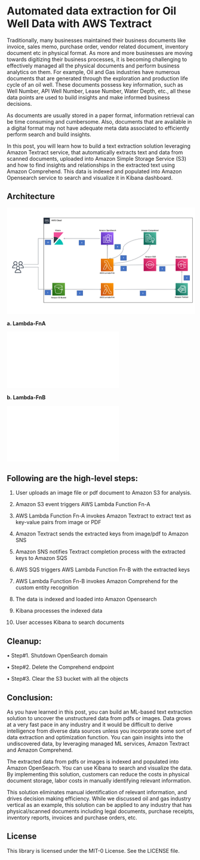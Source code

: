 # Automated data extraction for Oil Well Data with AWS Textract

Traditionally, many businesses maintained their business documents like invoice, sales memo, purchase order, vendor related document, inventory document etc in physical format. As more and more businesses are moving towards digitizing their business processes, it is becoming challenging to effectively managed all the physical documents and perform business analytics on them. For example, Oil and Gas industries have numerous documents that are generated through the exploration and production life cycle of an oil well. These documents possess key information, such as Well Number, API Well Number, Lease Number, Water Depth, etc., all these data points are used to build insights and make informed business decisions.

As documents are usually stored in a paper format, information retrieval can be time consuming and cumbersome. Also, documents that are available in a digital format may not have adequate meta data associated to efficiently perform search and build insights.

In this post, you will learn how to build a text extraction solution leveraging Amazon Textract service, that automatically extracts text and data from scanned documents, uploaded into Amazon Simple Storage Service  (S3) and how to find insights and relationships in the extracted text using Amazon Comprehend. This data is indexed and populated into Amazon Opensearch service to search and visualize it in Kibana dashboard.




## Architecture

![Architecture Diagram](./image/Textract_architecturee.PNG)


**a. Lambda-FnA**

![Lambda-FnA Files](./Lambda/Lambda-FnA.py)

**b. Lambda-FnB**

![Lambda-FnB Files](./Lambda/Lambda-FnB.py) 






## Following are the high-level steps:

1.	User uploads an image file or pdf document to Amazon S3 for analysis.

2.	Amazon S3 event triggers AWS Lambda Function Fn-A

3.	AWS Lambda Function Fn-A invokes Amazon Textract to extract text as key-value pairs from image or PDF	

4.	Amazon Textract sends the extracted keys from image/pdf to Amazon SNS	

5.	Amazon SNS notifies Textract completion process with the extracted keys to Amazon SQS	

6.	AWS SQS triggers AWS Lambda Function Fn-B with the extracted keys	

7.	AWS Lambda Function Fn-B invokes Amazon Comprehend for the custom entity recognition

8.	The data is indexed and loaded into Amazon Opensearch

9.	Kibana processes the indexed data

10.	User accesses Kibana to search documents





## Cleanup:

•	Step#1. Shutdown OpenSearch domain

•	Step#2. Delete the Comprehend endpoint

•	Step#3. Clear the S3 bucket with all the objects


## Conclusion:

As you have learned in this post, you can build an ML-based text extraction solution to uncover the unstructured data from pdfs or images.  Data grows at a very fast pace in any industry and it would be difficult to derive intelligence from diverse data sources unless you incorporate some sort of data extraction and optimization function. You can gain insights into the undiscovered data, by leveraging managed ML services, Amazon Textract and Amazon Comprehend.

The extracted data from pdfs or images is indexed and populated into Amazon OpenSeacrh. You can use Kibana to search and visualize the data. By implementing this solution, customers can reduce the costs in physical document storage, labor costs in manually identifying relevant information. 

This solution eliminates manual identification of relevant information, and drives decision making efficiency. While we discussed oil and gas industry vertical as an example, this solution can be applied to any industry that has physical/scanned documents including legal documents, purchase receipts, inventory reports, invoices and purchase orders, etc.


## License

This library is licensed under the MIT-0 License. See the LICENSE file.
